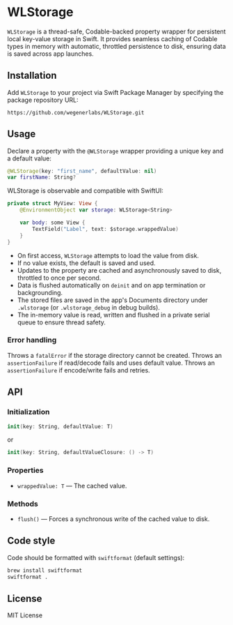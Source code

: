 # WLStorage

`WLStorage` is a thread-safe, Codable-backed property wrapper for persistent local key-value storage in Swift. It provides seamless caching of Codable types in memory with automatic, throttled persistence to disk, ensuring data is saved across app launches.

## Installation

Add `WLStorage` to your project via Swift Package Manager by specifying the package repository URL:
```
https://github.com/wegenerlabs/WLStorage.git
```

## Usage

Declare a property with the `@WLStorage` wrapper providing a unique key and a default value:

```swift
@WLStorage(key: "first_name", defaultValue: nil)
var firstName: String?
```

WLStorage is observable and compatible with SwiftUI:

```swift
private struct MyView: View {
    @EnvironmentObject var storage: WLStorage<String>

    var body: some View {
        TextField("Label", text: $storage.wrappedValue)
    }
}
```

- On first access, `WLStorage` attempts to load the value from disk.
- If no value exists, the default is saved and used.
- Updates to the property are cached and asynchronously saved to disk, throttled to once per second.
- Data is flushed automatically on `deinit` and on app termination or backgrounding.
- The stored files are saved in the app's Documents directory under `.wlstorage` (or `.wlstorage_debug` in debug builds).
- The in-memory value is read, written and flushed in a private serial queue to ensure thread safety.

### Error handling

Throws a `fatalError` if the storage directory cannot be created.
Throws an `assertionFailure` if read/decode fails and uses default value.
Throws an `assertionFailure` if encode/write fails and retries.

## API

### Initialization

```swift
init(key: String, defaultValue: T)
```

or

```swift
init(key: String, defaultValueClosure: () -> T)
```

### Properties

- `wrappedValue: T` — The cached value.

### Methods

- `flush()` — Forces a synchronous write of the cached value to disk.

## Code style

Code should be formatted with `swiftformat` (default settings):
```bash
brew install swiftformat
swiftformat .
```

## License

MIT License
